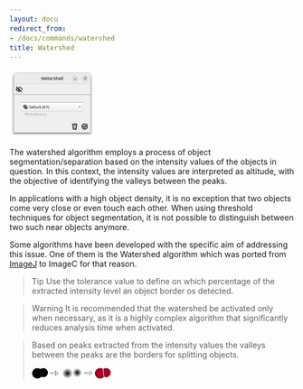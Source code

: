 ```yaml
---
layout: docu
redirect_from:
- /docs/commands/watershed
title: Watershed
---
```



<a href="/images/commands/watershed-screenshot.png" data-lightbox="image"><img src="/images/commands/watershed-screenshot.png" style="width: 30%" alt="Loading ..."/></a>


The watershed algorithm employs a process of object segmentation/separation based on the intensity values of the objects in question. 
In this context, the intensity values are interpreted as altitude, with the objective of identifying the valleys between the peaks.

In applications with a high object density, it is no exception that two objects come very close or even touch each other.
When using threshold techniques for object segmentation, it is not possible to distinguish between two such near objects anymore.

Some algorithms have been developed with the specific aim of addressing this issue.
One of them is the Watershed algorithm which was ported from [ImageJ](https://imagej.net/imaging/watershed) to ImageC for that reason.

> Tip Use the tolerance value to define on which percentage of the extracted intensity level an object border os detected.

> Warning It is recommended that the watershed be activated only when necessary, as it is a highly complex algorithm that significantly reduces analysis time when activated.


> Based on peaks extracted from the intensity values the valleys between the peaks are the borders for splitting objects.
> 
> <a href="/images/commands/watershed.drawio.svg" data-lightbox="image"><img src="/images/commands/watershed.drawio.svg" style="width: 30%" alt="Loading ..."/></a>
